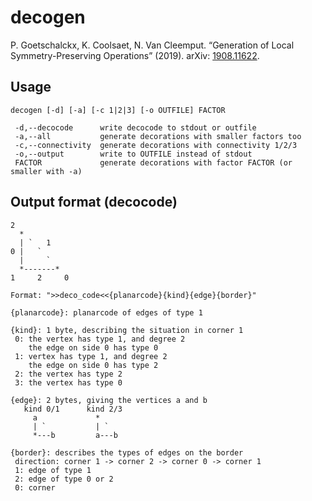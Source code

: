 # decogen

P. Goetschalckx, K. Coolsaet, N. Van Cleemput. “Generation of Local Symmetry-Preserving Operations” (2019). arXiv: [1908.11622](https://arxiv.org/abs/1908.11622).

## Usage

```
decogen [-d] [-a] [-c 1|2|3] [-o OUTFILE] FACTOR

 -d,--decocode      write decocode to stdout or outfile
 -a,--all           generate decorations with smaller factors too
 -c,--connectivity  generate decorations with connectivity 1/2/3
 -o,--output        write to OUTFILE instead of stdout
 FACTOR             generate decorations with factor FACTOR (or smaller with -a)
```

## Output format (decocode)

```
2
  *
  | `   1
0 |   `
  |     `
  *-------*
1     2     0

Format: ">>deco_code<<{planarcode}{kind}{edge}{border}"

{planarcode}: planarcode of edges of type 1

{kind}: 1 byte, describing the situation in corner 1
 0: the vertex has type 1, and degree 2
    the edge on side 0 has type 0
 1: vertex has type 1, and degree 2
    the edge on side 0 has type 2
 2: the vertex has type 2
 3: the vertex has type 0

{edge}: 2 bytes, giving the vertices a and b
   kind 0/1      kind 2/3
     a             *
     | `           | `
     *---b         a---b

{border}: describes the types of edges on the border
 direction: corner 1 -> corner 2 -> corner 0 -> corner 1
 1: edge of type 1
 2: edge of type 0 or 2
 0: corner
```
